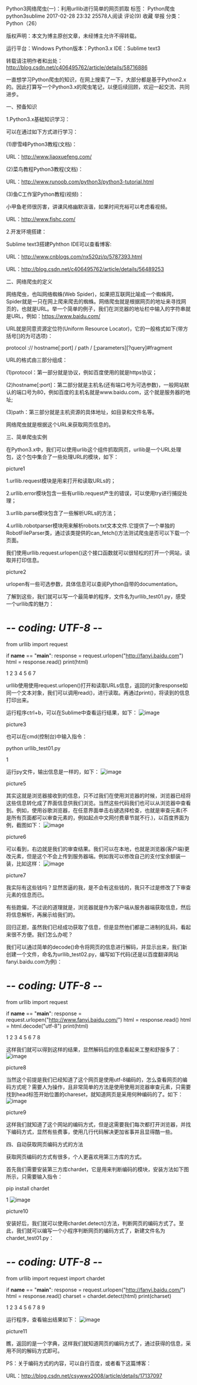 Python3网络爬虫(一)：利用urllib进行简单的网页抓取
标签： Python爬虫python3sublime
2017-02-28 23:32 25578人阅读 评论(9) 收藏 举报
分类：
Python（26）

版权声明：本文为博主原创文章，未经博主允许不得转载。

运行平台：Windows
Python版本：Python3.x
IDE：Sublime text3

转载请注明作者和出处：http://blog.csdn.net/c406495762/article/details/58716886

   一直想学习Python爬虫的知识，在网上搜索了一下，大部分都是基于Python2.x的。因此打算写一个Python3.x的爬虫笔记，以便后续回顾，欢迎一起交流、共同进步。

一、预备知识

1.Python3.x基础知识学习：

   可以在通过如下方式进行学习：

   (1)廖雪峰Python3教程(文档)：

   URL：http://www.liaoxuefeng.com/

   (2)菜鸟教程Python3教程(文档)：

   URL：http://www.runoob.com/python3/python3-tutorial.html

   (3)鱼C工作室Python教程(视频)：

   小甲鱼老师很厉害，讲课风格幽默诙谐，如果时间充裕可以考虑看视频。

   URL：http://www.fishc.com/

2.开发环境搭建：

   Sublime text3搭建Pyhthon IDE可以查看博客:

   URL：http://www.cnblogs.com/nx520zj/p/5787393.html

   URL：http://blog.csdn.net/c406495762/article/details/56489253

二、网络爬虫的定义

   网络爬虫，也叫网络蜘蛛(Web Spider)，如果把互联网比喻成一个蜘蛛网，Spider就是一只在网上爬来爬去的蜘蛛。网络爬虫就是根据网页的地址来寻找网页的，也就是URL。举一个简单的例子，我们在浏览器的地址栏中输入的字符串就是URL，例如：https://www.baidu.com/

   URL就是同意资源定位符(Uniform Resource Locator)，它的一般格式如下(带方括号[]的为可选项)：

   protocol :// hostname[:port] / path / [;parameters][?query]#fragment

   URL的格式由三部分组成：

   (1)protocol：第一部分就是协议，例如百度使用的就是https协议；

   (2)hostname[:port]：第二部分就是主机名(还有端口号为可选参数)，一般网站默认的端口号为80，例如百度的主机名就是www.baidu.com，这个就是服务器的地址;

   (3)path：第三部分就是主机资源的具体地址，如目录和文件名等。

   网络爬虫就是根据这个URL来获取网页信息的。

三、简单爬虫实例

   在Python3.x中，我们可以使用urlib这个组件抓取网页，urllib是一个URL处理包，这个包中集合了一些处理URL的模块，如下：

   picture1

1.urllib.request模块是用来打开和读取URLs的；

2.urllib.error模块包含一些有urllib.request产生的错误，可以使用try进行捕捉处理；

3.urllib.parse模块包含了一些解析URLs的方法；

4.urllib.robotparser模块用来解析robots.txt文本文件.它提供了一个单独的RobotFileParser类，通过该类提供的can_fetch()方法测试爬虫是否可以下载一个页面。

   我们使用urllib.request.urlopen()这个接口函数就可以很轻松的打开一个网站，读取并打印信息。

   picture2

   urlopen有一些可选参数，具体信息可以查阅Python自带的documentation。

   了解到这些，我们就可以写一个最简单的程序，文件名为urllib_test01.py，感受一个urllib库的魅力：

# -*- coding: UTF-8 -*-
from urllib import request

if __name__ == "__main__":
   response = request.urlopen("http://fanyi.baidu.com")
   html = response.read()
   print(html)

   1
   2
   3
   4
   5
   6
   7

   urllib使用使用request.urlopen()打开和读取URLs信息，返回的对象response如同一个文本对象，我们可以调用read()，进行读取。再通过print()，将读到的信息打印出来。

   运行程序ctrl+b，可以在Sublime中查看运行结果，如下：
![image](https://github.com/winter-bear/python-study/blob/master/Python3%E7%BD%91%E7%BB%9C%E7%88%AC%E8%99%AB%E5%85%A5%E9%97%A8(Jack%20Cui)/screenshot/1-1.png)

   picture3

   也可以在cmd(控制台)中输入指令：

python urllib_test01.py

   1

   运行py文件，输出信息是一样的，如下：
   ![image](https://github.com/winter-bear/python-study/tree/master/Python3%E7%BD%91%E7%BB%9C%E7%88%AC%E8%99%AB%E5%85%A5%E9%97%A8(Jack%20Cui)/screenshot/1-2.png)

   picture5

   其实这就是浏览器接收到的信息，只不过我们在使用浏览器的时候，浏览器已经将这些信息转化成了界面信息供我们浏览。当然这些代码我们也可以从浏览器中查看到。例如，使用谷歌浏览器，在任意界面单击右键选择检查，也就是审查元素(不是所有页面都可以审查元素的，例如起点中文网付费章节就不行.)，以百度界面为例，截图如下：
   ![image](https://github.com/winter-bear/python-study/blob/master/Python3%E7%BD%91%E7%BB%9C%E7%88%AC%E8%99%AB%E5%85%A5%E9%97%A8(Jack%20Cui)/screenshot/1-3.png)

   picture6

   可以看到，右边就是我们的审查结果。我们可以在本地，也就是浏览器(客户端)更改元素，但是这个不会上传到服务器端。例如我可以修改自己的支付宝余额装一装，比如这样：
   ![image](https://github.com/winter-bear/python-study/blob/master/Python3%E7%BD%91%E7%BB%9C%E7%88%AC%E8%99%AB%E5%85%A5%E9%97%A8(Jack%20Cui)/screenshot/1-4.png)

   picture7

   我实际有这些钱吗？显然苦逼的我，是不会有这些钱的，我只不过是修改了下审查元素的信息而已。

   有些跑偏，不过说的道理就是，浏览器就是作为客户端从服务器端获取信息，然后将信息解析，再展示给我们的。

   回归正题，虽然我们已经成功获取了信息，但是显然他们都是二进制的乱码，看起来很不方便。我们怎么办呢？

   我们可以通过简单的decode()命令将网页的信息进行解码，并显示出来，我们新创建一个文件，命名为urllib_test02.py，编写如下代码(还是以百度翻译网站fanyi.baidu.com为例)：

# -*- coding: UTF-8 -*-
from urllib import request

if __name__ == "__main__":
   response = request.urlopen("http://www.fanyi.baidu.com/")
   html = response.read()
   html = html.decode("utf-8")
   print(html)

   1
   2
   3
   4
   5
   6
   7
   8

   这样我们就可以得到这样的结果，显然解码后的信息看起来工整和舒服多了：
   ![image](https://github.com/winter-bear/python-study/blob/master/Python3%E7%BD%91%E7%BB%9C%E7%88%AC%E8%99%AB%E5%85%A5%E9%97%A8(Jack%20Cui)/screenshot/1-5.png)

   picture8

   当然这个前提是我们已经知道了这个网页是使用utf-8编码的，怎么查看网页的编码方式呢？需要人为操作，且非常简单的方法是使用使用浏览器审查元素，只需要找到head标签开始位置的chareset，就知道网页是采用何种编码的了。如下：
   ![image](https://github.com/winter-bear/python-study/blob/master/Python3%E7%BD%91%E7%BB%9C%E7%88%AC%E8%99%AB%E5%85%A5%E9%97%A8(Jack%20Cui)/screenshot/1-6.png)

   picture9

   这样我们就知道了这个网站的编码方式，但是这需要我们每次都打开浏览器，并找下编码方式，显然有些费事，使用几行代码解决更加省事并且显得酷一些。

四、自动获取网页编码方式的方法

   获取网页编码的方式有很多，个人更喜欢用第三方库的方式。

   首先我们需要安装第三方库chardet，它是用来判断编码的模块，安装方法如下图所示，只需要输入指令：

pip install chardet

   1
   ![image](https://github.com/winter-bear/python-study/blob/master/Python3%E7%BD%91%E7%BB%9C%E7%88%AC%E8%99%AB%E5%85%A5%E9%97%A8(Jack%20Cui)/screenshot/1-7.png)

   picture10

   安装好后，我们就可以使用chardet.detect()方法，判断网页的编码方式了。至此，我们就可以编写一个小程序判断网页的编码方式了，新建文件名为chardet_test01.py：

# -*- coding: UTF-8 -*-
from urllib import request
import chardet

if __name__ == "__main__":
   response = request.urlopen("http://fanyi.baidu.com/")
   html = response.read()
   charset = chardet.detect(html)
   print(charset)

   1
   2
   3
   4
   5
   6
   7
   8
   9

   运行程序，查看输出结果如下：
   ![image](https://github.com/winter-bear/python-study/blob/master/Python3%E7%BD%91%E7%BB%9C%E7%88%AC%E8%99%AB%E5%85%A5%E9%97%A8(Jack%20Cui)/screenshot/1-8.png)

   picture11

   瞧，返回的是一个字典，这样我们就知道网页的编码方式了，通过获得的信息，采用不同的解码方式即可。

PS：关于编码方式的内容，可以自行百度，或者看下这篇博客：

URL：http://blog.csdn.net/csywwx2008/article/details/17137097
